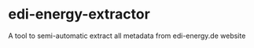 edi-energy-extractor
====================

A tool to semi-automatic extract all metadata from edi-energy.de website
